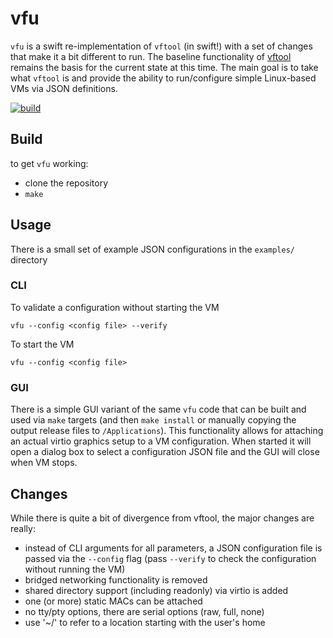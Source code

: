 vfu
===

`vfu` is a swift re-implementation of `vftool` (in swift!) with a set of changes that
make it a bit different to run. The baseline functionality of [vftool](https://github.com/evansm7/vftool)
remains the basis for the current state at this time. The main goal is to take
what `vftool` is and provide the ability to run/configure simple Linux-based VMs
via JSON definitions.

[![build](https://github.com/enckse/vfu/actions/workflows/build.yml/badge.svg)](https://github.com/enckse/vfu/actions/workflows/build.yml)

## Build

to get `vfu` working:
- clone the repository
- `make`

## Usage

There is a small set of example JSON configurations in the `examples/` directory

### CLI

To validate a configuration without starting the VM
```
vfu --config <config file> --verify
```

To start the VM
```
vfu --config <config file>
```

### GUI

There is a simple GUI variant of the same `vfu` code that can be built and used
via `make` targets (and then `make install` or manually copying the output
release files to `/Applications`). This functionality allows for attaching
an actual virtio graphics setup to a VM configuration. When started it will
open a dialog box to select a configuration JSON file and the GUI will close when
VM stops.

## Changes

While there is quite a bit of divergence from vftool, the major changes are really:

- instead of CLI arguments for all parameters, a JSON configuration file is
  passed via the `--config` flag (pass `--verify` to check the configuration without
  running the VM)
- bridged networking functionality is removed
- shared directory support (including readonly) via virtio is added
- one (or more) static MACs can be attached
- no tty/pty options, there are serial options (raw, full, none)
- use '~/' to refer to a location starting with the user's home

